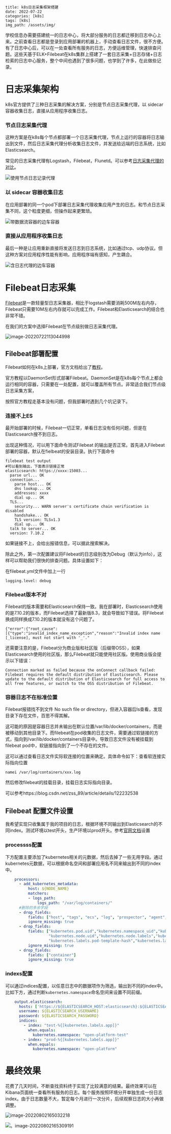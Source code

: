 ```
title: k8s日志采集框架搭建
date: 2022-07-22
categories: [k8s]
tags: [k8s]   
img_path: /assets/img/
```

学校信息办需要搭建统一的日志中心，将大部分服务的日志都迁移到日志中心上来。之前查看日志都是登录到应用部署的机器上，手动查看日志文件，很不方便。有了日志中心后，可以在一处查看所有服务的日志，方便运维管理，快速排查问题。这些天基于ELK+Filebeat在k8s集群上搭建了一套日志采集+日志存储+日志检索的日志中心服务，整个中间也遇到了很多问题，也学到了许多，在此做些记录。

# 日志采集架构

k8s官方提供了三种日志采集的解决方案，分别是节点日志采集代理，以 sidecar 容器收集日志，直接从应用程序收集日志。

### 节点日志采集代理

这种方案是在k8s每个节点都部署一个日志采集代理，节点上运行的容器将日志输出到文件，然后日志采集代理分析收集日志文件，并发送给远端的日志系统，比如Elasticsearch。

常见的日志采集代理有Logstash，Filebeat，Flunetd。可以参考[日志采集代理的对比](https://blog.csdn.net/adparking/article/details/119565447)。

![使用节点日志记录代理](k8s-日志采集框架搭建.assets/logging-with-node-agent.png)

### 以 sidecar 容器收集日志

在应用部署的同一个pod下部署日志采集代理收集应用产生的日志。和节点日志采集不同，这个粒度更细，但操作起来更繁琐。

![带数据流容器的边车容器](k8s-日志采集框架搭建.assets/logging-with-streaming-sidecar.png)

### 直接从应用程序收集日志

最后一种是让应用重新直接将发送日志到日志系统，比如通过tcp、udp协议。但这种方案对应用程序性能有影响，应用程序端有感知，产生耦合。

![含日志代理的边车容器](k8s-日志采集框架搭建.assets/logging-with-sidecar-agent.png)

# Filebeat日志采集

[Filebeat](https://www.elastic.co/cn/beats/filebeat)是一款轻量型日志采集器，相比于logstash需要消耗500M左右内存，Filebeat只需要10M左右内存就可以完成工作。Filebeat和Elasticsearch的结合也非常不错。

在我们的方案中选择Filebeat在节点级别做日志采集代理。

![image-20220722113044998](k8s-日志采集框架搭建.assets/image-20220722113044998.png)

## Filebeat部署配置

Filebeat如何在k8s上部署，官方文档给出了[教程](https://www.elastic.co/guide/en/beats/filebeat/7.10/running-on-kubernetes.html)。

官方教程以DaemonSet形式部署Filebeat。DaemonSet是在k8s每个节点上都会运行相同的容器，只需要在一处配置，就可以覆盖所有节点。非常适合我们节点级日志采集方案，

按照官方教程走基本没有问题，但我部署时遇到几个坑记录下。

### 连接不上ES

最开始部署的时候，Filebeat一切正常，单看日志没有任何问题，但是在Elasticsearch搜不到日志。

出现这种情况，可以用下面命令测试Filebeat 的输出是否正常。首先进入Filebeat部署的容器，默认在fielbeat的安装目录。执行下面命令

```shell
filebeat test output
#可以看到输出，下面表示链接正常
elasticsearch: https://xxxx:15003...
  parse url... OK
  connection...
    parse host... OK
    dns lookup... OK
    addresses: xxxx
    dial up... OK
  TLS...
    security... WARN server's certificate chain verification is disabled
    handshake... OK
    TLS version: TLSv1.3
    dial up... OK
  talk to server... OK
  version: 7.10.2
```

如果链接不上，会给出报错信息，可以据此搜索解决。



除此之外，第一次配置建议将Filebeat的日志级别改为Debug（默认为info），这样可以帮助我们很快的排查问题。具体设置如下：

在filebeat.yml文件中加上一行

```
logging.level: debug
```

### Filebeat版本不对

Filebeat的版本需要和Elasticsearch保持一致。我在部署时，Elasticsearch使用的是7.10.2的版本，而Filebeat选择了最新版8.3，就会导致如下错误。将Filebeat换成同样换成7.10.2的版本就没有这个问题了。

```
{"error":{"root_cause":[{"type":"invalid_index_name_exception","reason":"Invalid index name [_license], must not start with '_'."
```

还需要注意的是，Filebeat分为商业版和社区版（后缀带OSS），如果Elasticsearch使用的社区版，那么Filebeat就只能使用社区版。使用商业版会提示以下错误：

```
Connection marked as failed because the onConnect callback failed: Filebeat requires the default distribution of Elasticsearch. Please update to the default distribution of Elasticsearch for full access to all free features, or switch to the OSS distribution of Filebeat.
```

### 容器日志不在标准位置

Filebeat报错找不到文件 No such file or directory，但进入容器后ls查看，发现目录下存在文件，百思不得其解。

这可能的原因是容器日志并未输出在默认位置/var/lib/docker/containers，而是被移动到其他目录下。而filebeat在pod收集的日志文件，需要通过软链接的方式，指向到/var/lib/docker/containers目录中。导致日志文件没有被挂载到filebeat pod中，软链接指向到了一个不存在的文件。

这可以通过查看日志文件实际软连接的位置来确定。具体命令如下：查看软连接实际指向位置

```
namei /var/log/containers/xxx.log
```

然后修改filebeat的挂载目录，挂载日志实际指向目录。

可以参考https://blog.csdn.net/zss_89/article/details/122232538

## Filebeat 配置文件设置

我希望实现只收集属于我的项目的日志，根据环境不同输出到Elasticsearch的不同index。测试环境以test开头，生产环境以prod开头。参考[官网文档](https://www.elastic.co/guide/en/beats/filebeat/7.10/index.html)设置

### processss配置

下方配置主要添加了kubernetes相关的元数据，然后去掉了一些无用字段。通过kubernetes元数据，可以根据命名空间和部署应用名不同来输出到不同的index中。

```yml
    processors:
      - add_kubernetes_metadata:
          host: ${NODE_NAME}
          matchers:
          - logs_path:
              logs_path: "/var/log/containers/"    
      #删除的多余字段
      - drop_fields:
          fields: ["host", "tags", "ecs", "log", "prospector", "agent", "input", "beat", "offset"]
          ignore_missing: true
      - drop_fields:
          fields: ["kubernetes.pod.uid","kubernetes.namespace_uid","kubernetes.namespace_labels",
                   "kubernetes.node.uid","kubernetes.node.labels","kubernetes.replicaset",
                   "kubernetes.labels.pod-template-hash","kubernetes.labels.tcs_region","kubernetes.labels.tcs_zone"]
          ignore_missing: true
      - drop_fields:
          fields: ["container"]
          ignore_missing: true
```

### indexs配置

可以通过indices配置，以任意日志中的数据项作为筛选，输出到不同的index中。比如下方，通过判断`kubernetes.namespace`命名空间来设置不同前缀。

```yml
    output.elasticsearch:
      hosts: ['https://${ELASTICSEARCH_HOST:elasticsearch}:${ELASTICSEARCH_PORT:9200}']
      username: ${ELASTICSEARCH_USERNAME}
      password: ${ELASTICSEARCH_PASSWORD}
      indices:
        - index: "test-%{[kubernetes.labels.app]}"
          when.equals:
            kubernetes.namespace: "open-platform-test"
        - index: "prod-%{[kubernetes.labels.app]}"
          when.equals:
            kubernetes.namespace: "open-platform"
```

# 最终效果

花费了几天时间，不断查找资料终于实现了比较满意的结果。最终效果可以在Kibana页面统一查看所有服务的日志。每个服务按照环境分开单独生成一份日志index。由于日志数量不大，暂定每个月进行一次分片，后续观察日志的大小再做调整。

![image-20220802165032218](k8s-日志采集框架搭建.assets/image-20220802165032218.png)



![。image-20220802165309191](k8s-日志采集框架搭建.assets/image-20220802165309191.png)
